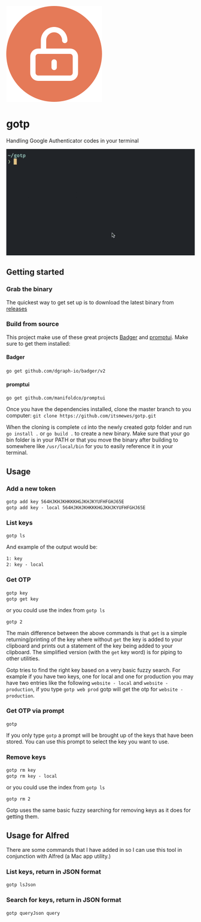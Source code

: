 ![gotp logo](https://raw.githubusercontent.com/itsmewes/gotp/master/images/logo.png "gotp logo")

# gotp
Handling Google Authenticator codes in your terminal

![Walkthrough](https://raw.githubusercontent.com/itsmewes/gotp/master/images/gotp-walkthrough.gif "Walk through")

## Getting started

### Grab the binary
The quickest way to get set up is to download the latest binary from [releases](https://github.com/itsmewes/gotp/releases)

### Build from source
This project make use of these great projects [Badger](https://github.com/dgraph-io/badger/) and [promptui](https://github.com/manifoldco/promptui).
Make sure to get them installed:

#### Badger
`go get github.com/dgraph-io/badger/v2`

#### promptui
`go get github.com/manifoldco/promptui`

Once you have the dependencies installed, clone the master branch to you computer:
`git clone https://github.com/itsmewes/gotp.git`

When the cloning is complete `cd` into the newly created gotp folder and run `go install .` or `go build .` to create a new binary. Make sure that your go bin folder is in your PATH or that you move the binary after building to somewhere like `/usr/local/bin` for you to easily reference it in your terminal.

## Usage

### Add a new token
```
gotp add key 564HJKHJKHKKKHGJKHJKYUFHFGHJ65E
gotp add key - local 564HJKHJKHKKKHGJKHJKYUFHFGHJ65E
```

### List keys
```
gotp ls
```
And example of the output would be:
```
1: key
2: key - local
```

### Get OTP
```
gotp key
gotp get key
```
or you could use the index from `gotp ls`
```
gotp 2
```
The main difference between the above commands is that `get` is a simple returning/printing of the key where without `get` the key is added to your clipboard and prints out a statement of the key being added to your clipboard. The simplified version (with the `get` key word) is for piping to other utilities.

Gotp tries to find the right key based on a very basic fuzzy search. For example if you have two keys, one for local and one for production you may have two entries like the following `website - local` and `website - production`, if you type `gotp web prod` gotp will get the otp for `website - production`.

### Get OTP via prompt
```
gotp 
```
If you only type `gotp` a prompt will be brought up of the keys that have been stored. You can use this prompt to select the key you want to use.

### Remove keys
```
gotp rm key
gotp rm key - local
```
or you could use the index from `gotp ls`
```
gotp rm 2
```
Gotp uses the same basic fuzzy searching for removing keys as it does for getting them.

## Usage for Alfred
There are some commands that I have added in so I can use this tool in conjunction with Alfred (a Mac app utility.)

### List keys, return in JSON format
```
gotp lsJson
```

### Search for keys, return in JSON format
```
gotp queryJson query
```
